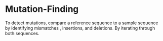 # Mutation-Finding
To detect mutations, compare a reference sequence to a sample sequence by identifying mismatches , insertions, and deletions. By iterating through both sequences.
